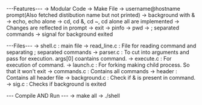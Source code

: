 
---Features---
-> Modular Code
-> Make File
-> username@hostname prompt(Also fetched distibution name but not printed)
-> background with &
-> echo, echo alone
-> cd, cd &, cd ~, cd alone all are implemented
-> Changes are reflected in prompt
-> exit
-> pinfo
-> pwd
-> ; separated commands
-> signal for background exited

---Files---
-> shell.c : main file
-> read_line.c : File for reading command and separating ; separated commands
-> parser.c : To cut into arguments and pass for execution. args[0] coantains command.
-> execute.c : For execution of command.
  -> launch.c : For forking making child process. So that it won't exit
  -> commands.c : Contains all commands
-> header : Contains all header file
-> background.c : Check if & is present in command.
-> sig.c : Checks if background is exited

--- Compile AND Run ---
-> make all
-> ./shell
